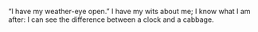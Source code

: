 “I have my weather-eye open.” I have my wits about me; I know what I am after: I can see the difference between a clock and a cabbage.
